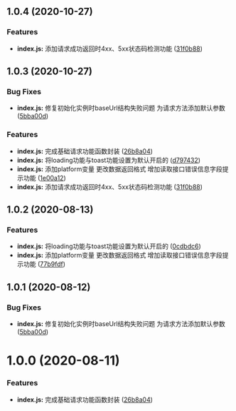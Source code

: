 ## 1.0.4 (2020-10-27)


### Features

* **index.js:** 添加请求成功返回时4xx、5xx状态码检测功能 ([31f0b88](https://github.com/Oc-master/medusa-wx-request/commit/31f0b88780b15c2a0f37eb3c82933a65435d099c))



## 1.0.3 (2020-10-27)


### Bug Fixes

* **index.js:** 修复初始化实例时baseUrl结构失败问题 为请求方法添加默认参数 ([5bba00d](https://github.com/Oc-master/medusa-wx-request/commit/5bba00d743f83a4dcc4635ee3313b96673401d0f))


### Features

* **index.js:** 完成基础请求功能函数封装 ([26b8a04](https://github.com/Oc-master/medusa-wx-request/commit/26b8a04278b6bb8b1afe0f514699fe3012638d87))
* **index.js:** 将loading功能与toast功能设置为默认开启的 ([d797432](https://github.com/Oc-master/medusa-wx-request/commit/d797432de30fca715bab4598722cc047e10bf5fa))
* **index.js:** 添加platform变量 更改数据返回格式 增加读取接口错误信息字段提示功能 ([1e00a12](https://github.com/Oc-master/medusa-wx-request/commit/1e00a12a178bf78caafff3a16a0f63e0f5b1cb44))
* **index.js:** 添加请求成功返回时4xx、5xx状态码检测功能 ([31f0b88](https://github.com/Oc-master/medusa-wx-request/commit/31f0b88780b15c2a0f37eb3c82933a65435d099c))



## 1.0.2 (2020-08-13)


### Features

* **index.js:** 将loading功能与toast功能设置为默认开启的 ([0cdbdc6](https://github.com/Oc-master/medusa-wx-request/commit/0cdbdc680b815c27d02e8c95a6c22ba3da10ac0a))
* **index.js:** 添加platform变量 更改数据返回格式 增加读取接口错误信息字段提示功能 ([77b9fdf](https://github.com/Oc-master/medusa-wx-request/commit/77b9fdf7ed65ee25de0843900eac592590355c81))



## 1.0.1 (2020-08-12)


### Bug Fixes

* **index.js:** 修复初始化实例时baseUrl结构失败问题 为请求方法添加默认参数 ([5bba00d](https://github.com/Oc-master/medusa-wx-request/commit/5bba00d743f83a4dcc4635ee3313b96673401d0f))



# 1.0.0 (2020-08-11)


### Features

* **index.js:** 完成基础请求功能函数封装 ([26b8a04](https://github.com/Oc-master/medusa-wx-request/commit/26b8a04278b6bb8b1afe0f514699fe3012638d87))
